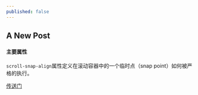 ```yaml
---
published: false
---
```

## A New Post

#### 主要属性


`scroll-snap-align`属性定义在滚动容器中的一个临时点（snap point）如何被严格的执行。



[传送门](https://sl17.github.io/layout/demo12.html)